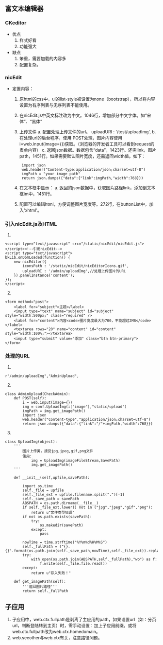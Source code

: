 ## 富文本编辑器
### CKeditor
- 优点
    1. 样式好看
    2. 功能强大
- 缺点
    1. 笨重，需要加载的内容多
    2. 配置复杂。
    
### nicEdit
- 定置内容：
    1. 原html的css中，ul的list-style被设置为none（bootstrap），所以将内容设置为有序列表与无序列表不能使用。
    2. 在nicEdit.js中英文标注改为中文。1046行，增加部分中文字体。如“宋体”、“黑体”
    3. 上传文件
        a. 配置处理上传文件的url。 uploadURI : '/test/uploadImg',
        b. 在处理url的后台程序，使用 POST处理，图片内容使用i=web.input(image={})获取。（浏览器的开发者工具可以看到request的表单内容）
        c. 返回json数据。数据包含“data”，1423行。还需link，图片path，1451行。如果需要默认图片宽度，还需返回width值。如下：
            
            import json
            web.header("Content-type:application/json;charset=utf-8")
            imgPath = "your image path"
            return json.dumps({"data":{"link":imgPath,"width":768}})
            
    4. 在文本框中显示：
        a. 返回的json数据中，获取图片路径link，添加倒文本框im中，1451行。
    5. 配置可以编辑html，方便调整图片宽度等。272行，在buttonList中，加入'xhtml'。

### 引入nicEdit.js及HTML
1. 
```
<script type="text/javascript" src="/static/nicEdit/nicEdit.js"></script><!--引用nicEdit-->
<script type="text/javascript">
bkLib.onDomLoaded(function() {
	new nicEditor({
        iconsPath : '/static/nicEdit/nicEditorIcons.gif',
        uploadURI : '/admin/uploadImg',//处理上传图片的URL
    }).panelInstance('content');
});
</script>
```
2.
```
<form method="post">
    <label for="subject">主题</label>
    <input type="text" name="subject" id="subject" style="width:500px;" class="required" />
    <label for="content">内容<code>图片宽度最大为700，不能超过2MB</code></label>
    <textarea rows="20" name="content" id="content" style="width:100%;"></textarea>
    <input type="submit" value="添加" class="btn btn-primary">
</form>
```

### 处理的URL
1.
```
r"/admin/uploadImg","AdminUpload",
```
2.
```
class AdminUpload(CheckAdmin):
    def POST(self):
        i = web.input(image={})
        img = conf.UploadImg(i["image"],"static/upload")
        imgPath = img.get_imagePath()
        import json
        web.header("Content-type","application/json;charset=utf-8")
        return json.dumps({"data":{"link":"/"+imgPath,"width":768}})

```
3. 
```
class UploadImg(object):
    '''
        图片上传类，接受jpg,jpeg,gif,png文件
        使用:
            img = UploadImg(imageFileStream,SavePath)
            img.get_imagePath()
    '''

    def __init__(self,upfile,savePath):

        import os,time
        self._file = upfile
        self._file_ext = upfile.filename.split(".")[-1]
        self._save_path = savePath
        ABSPATH = os.path.dirname(__file__)
        if self._file_ext.lower() not in ("jpg","jpeg","gif","png"):
            return u"文件类型错误"
        if not os.path.exists(savePath):
            try:
                os.makedir(savePath)
            except:
                pass

        nowTime = time.strftime("%Y%m%d%H%M%S")
        self._fullPath = ("{}.{}".format(os.path.join(self._save_path,nowTime),self._file_ext)).replace("\\","/")
        try:
            with open(os.path.join(ABSPATH,self._fullPath),"wb") as f:
                f.write(self._file.file.read())
        except:
            return u"存入失败！"

    def get_imagePath(self):
        '''返回图片路径'''
        return self._fullPath

```

## 子应用
1. 子应用中，web.ctx.fullpath是剥离了主应用的path，如果设置url（如：分页url，判断登陆转到主页）时，需手动设置：加上子应用前缀，或将web.ctx.fullpath改为web.ctx.homedomain。
2. web.seeother与web.ctx有关，注意路径问题。
